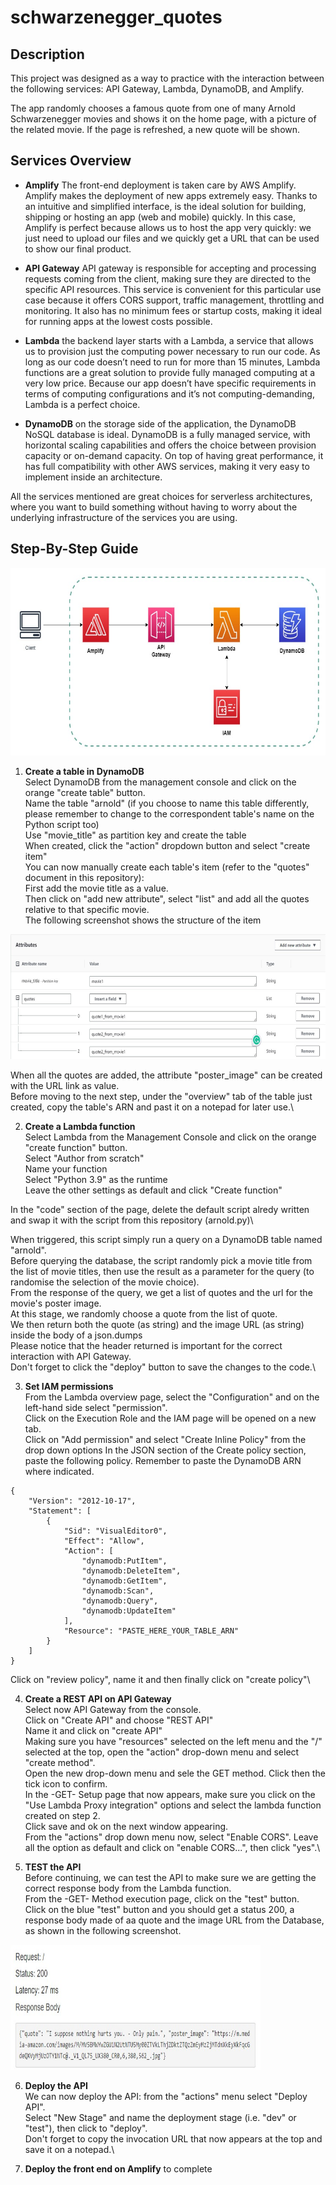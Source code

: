 # schwarzenegger_quotes


## **Description**
This project was designed as a way to practice with the interaction between the following services: API Gateway, Lambda, DynamoDB, and Amplify.

The app randomly chooses a famous quote from one of many Arnold Schwarzenegger movies and shows it on the home page, with a picture of the related movie.
If the page is refreshed, a new quote will be shown.

## **Services Overview**

- **Amplify**
The front-end deployment is taken care by AWS Amplify. 
Amplify makes the deployment of new apps extremely easy. Thanks to an intuitive and simplified interface, is the ideal solution for building, shipping or hosting an app (web and mobile) quickly. In this case, Amplify is perfect because allows us to host the app very quickly: we just need to upload our files and we quickly get a URL that can be used to show our final product. 

- **API Gateway**
API gateway is responsible for accepting and processing requests coming from the client, making sure they are directed to the specific API resources.
This service is convenient for this particular use case because it offers CORS support, traffic management, throttling and monitoring. It also has no minimum fees or startup costs, making it ideal for running apps at the lowest costs possible. 

- **Lambda**
the backend layer starts with a Lambda, a service that allows us to provision just the computing power necessary to run our code. As long as our code doesn’t need to run for more than 15 minutes, Lambda functions are a great solution to provide fully managed computing at a very low price. Because our app doesn’t have specific requirements in terms of computing configurations and it’s not computing-demanding, Lambda is a perfect choice.

- **DynamoDB**
on the storage side of the application, the DynamoDB NoSQL database is ideal. 
DynamoDB is a fully managed service, with horizontal scaling capabilities and offers the choice between provision capacity or on-demand capacity.
On top of having great performance, it has full compatibility with other AWS services, making it very easy to implement inside an architecture.

All the services mentioned are great choices for serverless architectures, where you want to build something without having to worry about the underlying infrastructure of the services you are using. 

## **Step-By-Step Guide**

<img src="images/arnoldDiagram.jpg"  width="600" height="300">

1. **Create a table in DynamoDB**\
Select DynamoDB from the management console and click on the orange "create table" button.\
Name the table "arnold" (if you choose to name this table differently, please remember to change to the correspondent table's name on the Python script too)\
Use "movie_title" as partition key and create the table\
When created, click the "action" dropdown button and select "create item"\
You can now manually create each table's item (refer to the "quotes" document in this repository):\
First add the movie title as a value.\
Then click on "add new attribute", select "list" and add all the quotes relative to that specific movie.\
The following screenshot shows the structure of the item
<img src="images/create_item_example.jpg"  width="700" height="200"> 

When all the quotes are added, the attribute "poster_image" can be created with the URL link as value.\
Before moving to the next step, under the "overview" tab of the table just created, copy the table's ARN and past it on a notepad for later use.\

2. **Create a Lambda function**\
Select Lambda from the Management Console and click on the orange "create function" button.\
Select "Author from scratch"\
Name your function\
Select "Python 3.9" as the runtime\
Leave the other settings as default and click "Create function"

In the "code" section of the page, delete the default script alredy written and swap it with the script from this repository (arnold.py)\

When triggered, this script simply run a query on a DynamoDB table named "arnold".\
Before querying the database, the script randomly pick a movie title from the list of movie titles, then use the result as a parameter for the query (to randomise the selection of the movie choice).\
From the response of the query, we get a list of quotes and the url for the movie's poster image.\
At this stage, we randomly choose a quote from the list of quote.\
We then return both the quote (as string) and the image URL (as string) inside the body of a json.dumps\
Please notice that the header returned is important for the correct interaction with API Gateway.\
Don't forget to click the "deploy" button to save the changes to the code.\

3. **Set IAM permissions**\
From the Lambda overview page, select the "Configuration" and on the left-hand side select "permission".\
Click on the Execution Role and the IAM page will be opened on a new tab.\
Click on "Add permission" and select "Create Inline Policy" from the drop down options
In the JSON section of the Create policy section, paste the following policy. Remember to paste the DynamoDB ARN where indicated.
```
{
    "Version": "2012-10-17",
    "Statement": [
        {
            "Sid": "VisualEditor0",
            "Effect": "Allow",
            "Action": [
                "dynamodb:PutItem",
                "dynamodb:DeleteItem",
                "dynamodb:GetItem",
                "dynamodb:Scan",
                "dynamodb:Query",
                "dynamodb:UpdateItem"
            ],
            "Resource": "PASTE_HERE_YOUR_TABLE_ARN"
        }
    ]
}
```
Click on "review policy", name it and then finally click on "create policy"\

4. **Create a REST API on API Gateway**\
Select now API Gateway from the console.\
Click on "Create API" and choose "REST API"\
Name it and click on "create API"\
Making sure you have "resources" selected on the left menu and the "/" selected at the top, open the "action" drop-down menu and select "create method".\
Open the new drop-down menu and sele the GET method. Click then the tick icon to confirm.\
In the -GET- Setup page that now appears, make sure you click on the "Use Lambda Proxy integration" options and select the lambda function created on step 2.\
Click save and ok on the next window appearing.\
From the "actions" drop down menu now, select "Enable CORS". Leave all the option as default and click on "enable CORS...", then click "yes".\

5. **TEST the API**\
Before continuing, we can test the API to make sure we are getting the correct response body from the Lambda function.\
From the -GET- Method execution page, click on the "test" button.\
Click on the blue "test" button and you should get a status 200, a response body made of aa quote and the image URL from the Database, as shown in the following screenshot.

<img src="images/response_body.jpg"  width="400" height="200">

6. **Deploy the API**\
We can now deploy the API: from the "actions" menu select "Deploy API".\
Select "New Stage" and name the deployment stage (i.e. "dev" or "test"), then click to "deploy".\
Don't forget to copy the invocation URL that now appears at the top and save it on a notepad.\

7. **Deploy the front end on Amplify**
to complete
